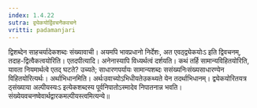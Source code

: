 ```yaml
---
index: 1.4.22
sutra: द्व्येकयोर्द्विवचनैकवचने
vritti: padamanjari
---
```


 द्विशब्देन साहचर्यादेकशब्दः संख्यावाची। अयमपि भावप्रधानो निर्देशः, अत एवठ्द्व्येकयोःऽ इति द्विवचनम्, तदाह-द्वित्वैकत्वयोरिति। एतदपीत्यादि। अनेनास्यापि विध्यर्थत्वं दर्शयति। कथं तर्हि सामान्यविहितयोरिति, यावता नियमार्थत्वे एतद् घटते? उच्यते; साधारणपर्यायः सामान्यशब्दः ससंख्यनिःसंख्यसाधारण्येन विहितयोरित्यर्थः। अर्थाभिधानमिति। अर्थःउवाच्योऽभिधीयतेउकथ्यते येन तदर्थाभिधानम्। द्व्येकयोरितयत्र ठ्संख्याया अल्पीयस्यःऽ इत्येकशब्दस्य पूर्वनिपातोऽस्मादेव निपातनान्न भवति। संख्येयवचनष्वेवार्थद्वारकमल्पीयस्त्वमित्यन्ये॥